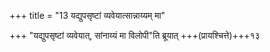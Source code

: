 +++
title = "13 यद्युपसृष्टां व्यवेयात्सान्नाय्यम् मा"

+++
"यद्युपसृष्टां व्यवेयात्, सांनाय्यं मा विलोपी"ति ब्रूयात् +++(प्रायश्चित्ते)+++१३

